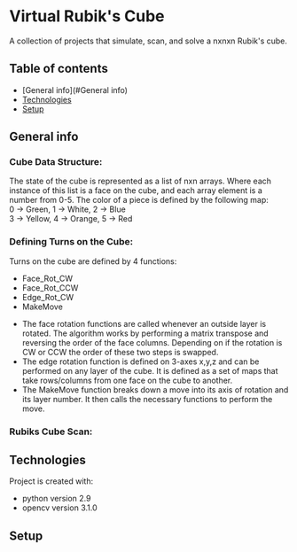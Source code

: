 # Virtual Rubik's Cube
A collection of projects that simulate, scan, and solve a nxnxn Rubik's cube. 

## Table of contents 
* [General info](#General info)
* [Technologies](#Technologies)
* [Setup](#Setup)

## General info
### Cube Data Structure:
The state of the cube is represented as a list of nxn arrays. Where each instance of this list is a face on the cube, and each array element is a number from 0-5. The color of a piece is defined by the following map:  
0 -> Green, 1 -> White, 2 -> Blue   
3 -> Yellow, 4 -> Orange, 5 -> Red  

### Defining Turns on the Cube:
Turns on the cube are defined by 4 functions:
* Face_Rot_CW
* Face_Rot_CCW
* Edge_Rot_CW
* MakeMove  
- The face rotation functions are called whenever an outside layer is rotated. The algorithm works by performing a matrix transpose and reversing the order of the face columns. Depending on if the rotation is CW or CCW the order of these two steps is swapped.  
- The edge rotation function is defined on 3-axes x,y,z and can be performed on any layer of the cube. It is defined as a set of maps that take rows/columns from one face on the cube to another.   
- The MakeMove function breaks down a move into its axis of rotation and its layer number. It then calls the necessary functions to perform the move. 

### Rubiks Cube Scan: 

## Technologies
Project is created with:
* python version 2.9
* opencv version 3.1.0

## Setup
